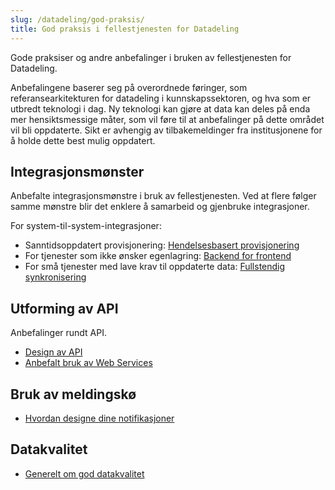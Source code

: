 ```yaml
---
slug: /datadeling/god-praksis/
title: God praksis i fellestjenesten for Datadeling
---
```


Gode praksiser og andre anbefalinger i bruken av fellestjenesten for
Datadeling.

Anbefalingene baserer seg på overordnede føringer, som referansearkitekturen
for datadeling i kunnskapssektoren, og hva som er utbredt teknologi i dag. Ny
teknologi kan gjøre at data kan deles på enda mer hensiktsmessige måter, som
vil føre til at anbefalinger på dette området vil bli oppdaterte. Sikt er
avhengig av tilbakemeldinger fra institusjonene for å holde dette best mulig
oppdatert.

## Integrasjonsmønster

Anbefalte integrasjonsmønstre i bruk av fellestjenesten. Ved at flere følger
samme mønstre blir det enklere å samarbeid og gjenbruke integrasjoner.

For system-til-system-integrasjoner:

- Sanntidsoppdatert provisjonering: [Hendelsesbasert provisjonering](/docs/datadeling/god-praksis/integrasjonsmonster/hendelsesbasert)
- For tjenester som ikke ønsker egenlagring: [Backend for frontend](/docs/datadeling/god-praksis/integrasjonsmonster/datalager)
- For små tjenester med lave krav til oppdaterte data: [Fullstendig synkronisering](/docs/datadeling/god-praksis/integrasjonsmonster/gammeldags-batch)

## Utforming av API

Anbefalinger rundt API.

- [Design av API](/docs/datadeling/god-praksis/api-design)
- [Anbefalt bruk av Web Services](/docs/datadeling/god-praksis/bruk-av-webservice)

## Bruk av meldingskø

- [Hvordan designe dine notifikasjoner](/docs/datadeling/god-praksis/notifikasjonsdesign)

## Datakvalitet

- [Generelt om god datakvalitet](/docs/datadeling/god-praksis/datakvalitet)
